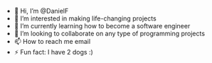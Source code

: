 - 👋 Hi, I’m @DanielF
- 👀 I’m interested in making life-changing projects
- 🌱 I’m currently learning how to become a software engineer
- 💞️ I’m looking to collaborate on any type of programming projects
- 📫 How to reach me email
- ⚡ Fun fact: I have 2 dogs :)

<!---
DatboyDan/DatboyDan is a ✨ special ✨ repository because its `README.md` (this file) appears on your GitHub profile.
You can click the Preview link to take a look at your changes.
--->
